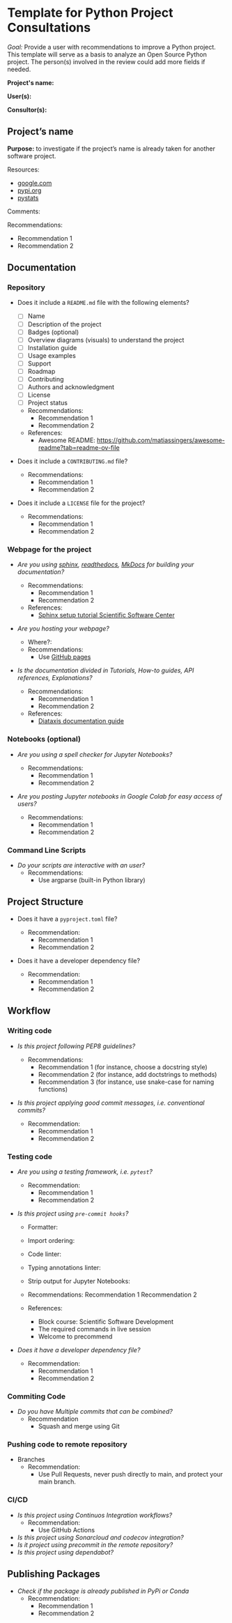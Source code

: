 # Template for Python Project Consultations

*Goal:* Provide a user with recommendations to improve a Python project. This template will serve as a basis to analyze an Open Source Python project. The person(s) involved in the review could add more fields if needed.

**Project's name:**

**User(s):**

**Consultor(s):** 



## Project’s name
**Purpose:** to investigate if the project’s name is already taken for another software project.

Resources:
- [google.com](www.google.com)
- [pypi.org](https://pypi.org/)
- [pystats](https://pypistats.org/)
  
Comments: <put the result of your findings>

Recommendations: 
- Recommendation 1
- Recommendation 2

## Documentation

### Repository
- Does it include a `README.md` file with the following elements?
  - [ ] Name
  - [ ] Description of the project
  - [ ] Badges (optional)
  - [ ] Overview diagrams (visuals) to understand the project
  - [ ] Installation guide
  - [ ] Usage examples
  - [ ] Support
  - [ ] Roadmap
  - [ ] Contributing
  - [ ] Authors and acknowledgment
  - [ ] License
  - [ ] Project status 
  
  - Recommendations: 
      - Recommendation 1
      - Recommendation 2
  - References:
      - Awesome README: https://github.com/matiassingers/awesome-readme?tab=readme-ov-file

- Does it include a `CONTRIBUTING.md` file?
  - Recommendations:
    - Recommendation 1
    - Recommendation 2

- Does it include a `LICENSE` file for the project?
  - Recommendations:
    - Recommendation 1
    - Recommendation 2

### Webpage for the project

- *Are you using [sphinx](https://www.sphinx-doc.org/en/master/), [readthedocs](https://docs.readthedocs.io/en/stable/), [MkDocs](https://www.mkdocs.org/) for building your documentation?*
  - Recommendations:
    - Recommendation 1
    - Recommendation 2
  - References: 
    - [Sphinx setup tutorial Scientific Software Center](https://ssciwr.github.io/sustainable_development_course/unit4/STEPS.html)

- *Are you hosting your webpage?*
    - Where?: 
    - Recommendations: 
        - Use [GitHub pages](https://pages.github.com/)

- *Is the documentation divided in Tutorials, How-to guides, API references, Explanations?*
    - Recommendations: 
        - Recommendation 1
        - Recommendation 2
    - References:
        - [Diataxis documentation guide](https://diataxis.fr/)


### Notebooks (optional)
- *Are you using a spell checker for Jupyter Notebooks?*
    - Recommendations: 
        - Recommendation 1
        - Recommendation 2

- *Are you posting Jupyter notebooks in Google Colab for easy access of users?*
    - Recommendations: 
        - Recommendation 1
        - Recommendation 2

### Command Line Scripts
- *Do your scripts are interactive with an user?*
    - Recommendations: 
        - Use argparse (built-in Python library)


## Project Structure
- Does it have a `pyproject.toml` file?
    - Recommendation: 
        - Recommendation 1
        - Recommendation 2

- Does it have a developer dependency file?
    - Recommendation: 
        - Recommendation 1
        - Recommendation 2

## Workflow
### Writing code
- *Is this project following PEP8 guidelines?*
  - Recommendations: 
    - Recommendation 1 (for instance, choose a docstring style)
    - Recommendation 2 (for instance, add doctstrings to methods)
    - Recommendation 3 (for instance, use snake-case for naming functions)

- *Is this project applying good commit messages, i.e. conventional commits?*
  - Recommendation: 
    - Recommendation 1
    - Recommendation 2

### Testing code
- *Are you using a testing framework, i.e. `pytest`?*
    - Recommendation: 
        - Recommendation 1
        - Recommendation 2

- *Is this project using `pre-commit hooks`?*
    - Formatter: 
    - Import ordering: 
    - Code linter: 
    - Typing annotations linter:
    - Strip output for Jupyter Notebooks:
    
    - Recommendations: 
        Recommendation 1
        Recommendation 2
    - References:
        - Block course: Scientific Software Development
        - The required commands in live session
        - Welcome to precommend

- *Does it have a developer dependency file?*
    - Recommendation: 
        - Recommendation 1
        - Recommendation 2
  
### Commiting Code
- *Do you have Multiple commits that can be combined?*
  - Recommendation
    - Squash and merge using Git

### Pushing code to remote repository
- Branches
  - Recommendation:
    - Use Pull Requests, never push directly to main, and protect your main branch.

### CI/CD
- *Is this project using Continuos Integration workflows?*
  - Recommendation:
    - Use GitHub Actions
- *Is this project using Sonarcloud and codecov integration?*
- *Is it project using precommit in the remote repository?*
- *Is this project using dependabot?*
  

## Publishing Packages
- *Check if the package is already published in PyPi or Conda*
    - Recommendation: 
        - Recommendation 1
        - Recommendation 2

